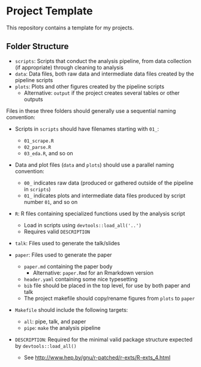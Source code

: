 # Project Template #

This repository contains a template for my projects.  


## Folder Structure ##

- `scripts`: Scripts that conduct the analysis pipeline, from data collection (if appropriate) through cleaning to analysis
- `data`: Data files, both raw data and intermediate data files created by the pipeline scripts
- `plots`: Plots and other figures created by the pipeline scripts
	- Alternative: `output` if the project creates several tables or other outputs

Files in these three folders should generally use a sequential naming convention:  
- Scripts in `scripts` should have filenames starting with `01_`:
	- `01_scrape.R`
	- `02_parse.R`
	- `03_eda.R`, and so on
	
- Data and plot files (`data` and `plots`) should use a parallel naming convention:  
	- `00_` indicates raw data (produced or gathered outside of the pipeline in `scripts`)
	- `01_` indicates plots and intermediate data files produced by script number `01`, and so on
	
- `R`: R files containing specialized functions used by the analysis script
	- Load in scripts using `devtools::load_all('..')`
	- Requires valid `DESCRIPTION`

- `talk`: Files used to generate the talk/slides

- `paper`: Files used to generate the paper
	- `paper.md` containing the paper body
		- Alternative: `paper.Rmd` for an Rmarkdown version
	- `header.yaml` containing some nice typesetting
	- `bib` file should be placed in the top level, for use by both paper and talk
	- The project makefile should copy/rename figures from `plots` to `paper`
	
- `Makefile` should include the following targets: 
	- `all`: pipe, talk, and paper
	- `pipe`: `make` the analysis pipeline
	
- `DESCRIPTION`: Required for the minimal valid package structure expected by `devtools::load_all()`
	- See <http://www.hep.by/gnu/r-patched/r-exts/R-exts_4.html>
	